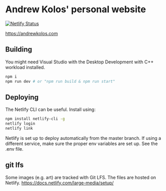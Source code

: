 # Andrew Kolos' personal website

[![Netlify Status](https://api.netlify.com/api/v1/badges/4378521a-a6da-4355-a3c7-b328194ac2c6/deploy-status)](https://app.netlify.com/sites/andrewkolos/deploys)

<https://andrewkolos.com>

## Building

You might need Visual Studio with the Desktop Development with C++ workload installed.

```bash
npm i
npm run dev # or "npm run build & npm run start"
```

## Deploying

The Netlify CLI can be useful. Install using:

```bash
npm install netlify-cli -g
netlify login
netlify link
```

Netlify is set up to deploy automatically from the master branch.
If using a different service, make sure the proper env variables are set up. See the .env file.

## git lfs

Some images (e.g. art) are tracked with Git LFS. The files are hosted on Netlify.
<https://docs.netlify.com/large-media/setup/>
